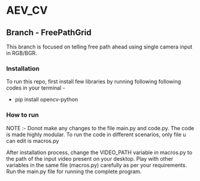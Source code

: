 # AEV_CV

## Branch - FreePathGrid

This branch is focused on telling free path ahead using single camera input in RGB/BGR.


### Installation 

To run this repo, first install few libraries by running following following codes in your terminal - 
* pip install opencv-python


### How to run

NOTE :- Donot make any changes to the file main.py and code.py. 
        The code is made highly modular. To run the code in different scenarios, only file u can edit is macros.py

After installation process, change the VIDEO_PATH variable in macros.py to the path of the input video present on your desktop.
Play with other variables in the same file (macros.py) carefully as per your requirements. 
Run the main.py file for running the complete program.
